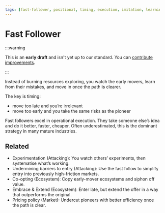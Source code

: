 ```yaml
---
tags: [fast-follower, positional, timing, execution, imitation, learning, market entry]
---
```


# Fast Follower

:::warning

This is an **early draft** and isn't yet up to our standard.
You can [contribute improvements](https://github.com/dave1010/wardley-leadership-strategies).

:::


Instead of burning resources exploring, you watch the early movers, learn from their mistakes, and move in once the path is clearer.

The key is timing:

- move too late and you’re irrelevant
- move too early and you take the same risks as the pioneer

Fast followers excel in operational execution. They take someone else’s idea and do it better, faster, cheaper. Often underestimated, this is the dominant strategy in many mature industries.

## Related

- Experimentation (Attacking): You watch others’ experiments, then systematise what’s working.
- Undermining barriers to entry (Attacking): Use the fast follow to simplify entry into previously high-friction markets.
- Co-opting (Ecosystem): Copy early-mover ecosystems and siphon off value.
- Embrace & Extend (Ecosystem): Enter late, but extend the offer in a way that outperforms the original.
- Pricing policy (Market): Undercut pioneers with better efficiency once the path is clear.